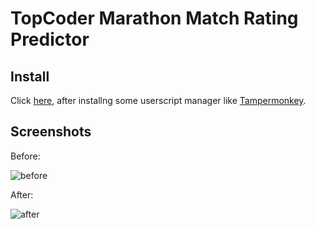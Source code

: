 # TopCoder Marathon Match Rating Predictor

## Install

Click [here](https://github.com/kmyk/topcoder-marathon-match-rating-predictor/raw/master/rating.user.js), after installng some userscript manager like [Tampermonkey](https://tampermonkey.net/).

## Screenshots

Before:

![before](https://user-images.githubusercontent.com/2203128/52172857-82e62800-27bb-11e9-9862-4452503d8543.png)

After:

![after](https://user-images.githubusercontent.com/2203128/52172856-7eba0a80-27bb-11e9-93ef-e6272d281e76.png)
